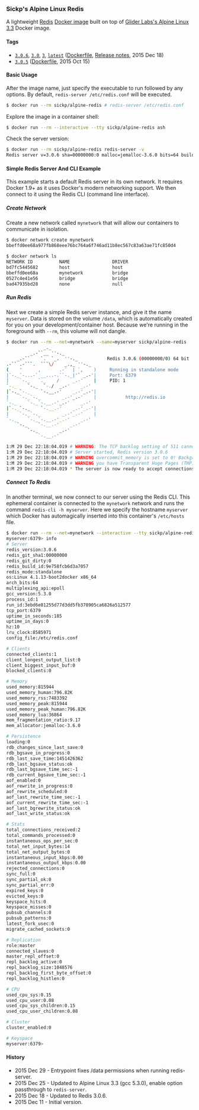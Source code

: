 ### Sickp's Alpine Linux Redis

A lightweight [Redis][redis] [Docker image][alpine_redis] built on top of [Glider Labs's Alpine Linux 3.3][gliderlabs_alpine] Docker image.


#### Tags

* [`3.0.6`][dockerfile_3_0_6], [`3.0`][dockerfile_3_0_6], [`3`][dockerfile_3_0_6], [`latest`][dockerfile_3_0_6] ([Dockerfile][dockerfile_3_0_6], [Release notes][redis_changes], 2015 Dec 18)
* [`3.0.5`][dockerfile_3_0_5] ([Dockerfile][dockerfile_3_0_5], 2015 Oct 15)


#### Basic Usage

After the image name, just specify the executable to run followed by any options. By default, `redis-server /etc/redis.conf` will be executed.

```sh
$ docker run --rm sickp/alpine-redis # redis-server /etc/redis.conf
```

Explore the image in a container shell:

```sh
$ docker run --rm --interactive --tty sickp/alpine-redis ash
```

Check the server version:

```sh
$ docker run --rm sickp/alpine-redis redis-server -v
Redis server v=3.0.6 sha=00000000:0 malloc=jemalloc-3.6.0 bits=64 build=9e758fcb6d3a7057
```


#### Simple Redis Server And CLI Example

This example starts a default Redis server in its own network. It requires Docker 1.9+ as it uses Docker's modern
networking support. We then connect to it using the Redis CLI (command line interface).

##### Create Network

Create a new network called `mynetwork` that will allow our containers to communicate in isolation.

```sh
$ docker network create mynetwork
bbeffd0ee68a977fb868eee76bc764a6f746ad11b8ec567c83a63ae71fc850d4

$ docker network ls
NETWORK ID          NAME                DRIVER
bd7fc5445682        host                host                
bbeffd0ee68a        mynetwork           bridge              
0527c4e41e56        bridge              bridge              
bad47935bd28        none                null  
```

##### Run Redis

Next we create a simple Redis server instance, and give it the name `myserver`. Data is stored on the volume `/data`, which is automatically created for you on your development/container host. Because we're running in the foreground with `--rm`, this volume will not dangle.

```sh
$ docker run --rm --net=mynetwork --name=myserver sickp/alpine-redis
              _._                                                  
         _.-``__ ''-._                                             
    _.-``    `.  `_.  ''-._           Redis 3.0.6 (00000000/0) 64 bit
.-`` .-```.  ```\/    _.,_ ''-._                                   
(    '      ,       .-`  | `,    )     Running in standalone mode
|`-._`-...-` __...-.``-._|'` _.-'|     Port: 6379
|    `-._   `._    /     _.-'    |     PID: 1
`-._    `-._  `-./  _.-'    _.-'                                   
|`-._`-._    `-.__.-'    _.-'_.-'|                                  
|    `-._`-._        _.-'_.-'    |           http://redis.io        
`-._    `-._`-.__.-'_.-'    _.-'                                   
|`-._`-._    `-.__.-'    _.-'_.-'|                                  
|    `-._`-._        _.-'_.-'    |                                  
`-._    `-._`-.__.-'_.-'    _.-'                                   
    `-._    `-.__.-'    _.-'                                       
        `-._        _.-'                                           
            `-.__.-'                                               

1:M 29 Dec 22:18:04.019 # WARNING: The TCP backlog setting of 511 cannot be enforced because /proc/sys/net/core/somaxconn is set to the lower value of 128.
1:M 29 Dec 22:18:04.019 # Server started, Redis version 3.0.6
1:M 29 Dec 22:18:04.019 # WARNING overcommit_memory is set to 0! Background save may fail under low memory condition. To fix this issue add 'vm.overcommit_memory = 1' to /etc/sysctl.conf and then reboot or run the command 'sysctl vm.overcommit_memory=1' for this to take effect.
1:M 29 Dec 22:18:04.019 # WARNING you have Transparent Huge Pages (THP) support enabled in your kernel. This will create latency and memory usage issues with Redis. To fix this issue run the command 'echo never > /sys/kernel/mm/transparent_hugepage/enabled' as root, and add it to your /etc/rc.local in order to retain the setting after a reboot. Redis must be restarted after THP is disabled.
1:M 29 Dec 22:18:04.019 * The server is now ready to accept connections on port 6379
```

##### Connect To Redis

In another terminal, we now connect to our server using the Redis CLI. This ephemeral container is connected to the `mynetwork` network and runs the command `redis-cli -h myserver`. Here we specify the hostname `myserver` which Docker has automagically inserted into this container's `/etc/hosts` file.

```sh
$ docker run --rm --net=mynetwork --interactive --tty sickp/alpine-redis redis-cli -h myserver
myserver:6379> info
# Server
redis_version:3.0.6
redis_git_sha1:00000000
redis_git_dirty:0
redis_build_id:9e758fcb6d3a7057
redis_mode:standalone
os:Linux 4.1.13-boot2docker x86_64
arch_bits:64
multiplexing_api:epoll
gcc_version:5.3.0
process_id:1
run_id:3ebd6e81255d77d3dd5fb378905ca6826a512577
tcp_port:6379
uptime_in_seconds:185
uptime_in_days:0
hz:10
lru_clock:8585971
config_file:/etc/redis.conf

# Clients
connected_clients:1
client_longest_output_list:0
client_biggest_input_buf:0
blocked_clients:0

# Memory
used_memory:815944
used_memory_human:796.82K
used_memory_rss:7483392
used_memory_peak:815944
used_memory_peak_human:796.82K
used_memory_lua:36864
mem_fragmentation_ratio:9.17
mem_allocator:jemalloc-3.6.0

# Persistence
loading:0
rdb_changes_since_last_save:0
rdb_bgsave_in_progress:0
rdb_last_save_time:1451426362
rdb_last_bgsave_status:ok
rdb_last_bgsave_time_sec:-1
rdb_current_bgsave_time_sec:-1
aof_enabled:0
aof_rewrite_in_progress:0
aof_rewrite_scheduled:0
aof_last_rewrite_time_sec:-1
aof_current_rewrite_time_sec:-1
aof_last_bgrewrite_status:ok
aof_last_write_status:ok

# Stats
total_connections_received:2
total_commands_processed:0
instantaneous_ops_per_sec:0
total_net_input_bytes:14
total_net_output_bytes:0
instantaneous_input_kbps:0.00
instantaneous_output_kbps:0.00
rejected_connections:0
sync_full:0
sync_partial_ok:0
sync_partial_err:0
expired_keys:0
evicted_keys:0
keyspace_hits:0
keyspace_misses:0
pubsub_channels:0
pubsub_patterns:0
latest_fork_usec:0
migrate_cached_sockets:0

# Replication
role:master
connected_slaves:0
master_repl_offset:0
repl_backlog_active:0
repl_backlog_size:1048576
repl_backlog_first_byte_offset:0
repl_backlog_histlen:0

# CPU
used_cpu_sys:0.15
used_cpu_user:0.08
used_cpu_sys_children:0.15
used_cpu_user_children:0.08

# Cluster
cluster_enabled:0

# Keyspace
myserver:6379>
```


#### History

- 2015 Dec 29 - Entrypoint fixes /data permissions when running redis-server.
- 2015 Dec 25 - Updated to Alpine Linux 3.3 (gcc 5.3.0), enable option passthrough to `redis-server`.
- 2015 Dec 18 - Updated to Redis 3.0.6.
- 2015 Dec 11 - Initial version.

[alpine_redis]:      https://hub.docker.com/r/sickp/alpine-redis/
[gliderlabs_alpine]: https://hub.docker.com/r/gliderlabs/alpine/
[dockerfile_3_0_5]:  https://github.com/sickp/docker-alpine-redis/tree/master/versions/3.0.5/Dockerfile
[dockerfile_3_0_6]:  https://github.com/sickp/docker-alpine-redis/tree/master/versions/3.0.6/Dockerfile
[redis]:             http://redis.io/
[redis_changes]:     https://raw.githubusercontent.com/antirez/redis/3.0/00-RELEASENOTES
